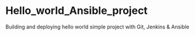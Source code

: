 # Hello_world_Ansible_project
Building and deploying hello world simple project with Git, Jenkins &amp; Ansible
